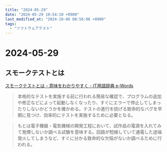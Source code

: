 ```yaml
---
title: "2024-05-29"
date: "2024-05-29 10:54:10 +0900"
last_modified_at: "2024-10-06 00:56:06 +0900"
tags:
  - "ソフトウェアテスト"
---
```

# 2024-05-29

## スモークテストとは
[スモークテストとは - 意味をわかりやすく - IT用語辞典 e-Words](https://e-words.jp/w/%E3%82%B9%E3%83%A2%E3%83%BC%E3%82%AF%E3%83%86%E3%82%B9%E3%83%88.html)

> 本格的なテストを実施する前に行われる簡易な確認で、プログラムの追加や修正などによって起動しなくなったり、すぐにエラーで停止してしまったりしないかどうかを確かめる。テストの進行を妨げる致命的なバグを早期に見つけ、効率的にテストを実施するために必要となる。

> もとは電子機器・電気機械の開発工程において、試作品の電源を入れてみて発煙しないか調べる試験を意味する。回路が短絡していて通電した途端発火してしまうなど、すぐに分かる致命的な欠陥がないか調べるために行われる。
